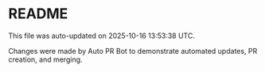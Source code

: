 # README

This file was auto-updated on 2025-10-16 13:53:38 UTC.

Changes were made by Auto PR Bot to demonstrate automated updates, PR creation, and merging.
